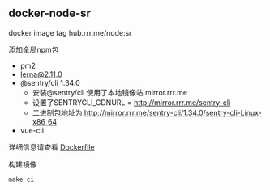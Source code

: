 ## docker-node-sr

docker image tag hub.rrr.me/node:sr

添加全局npm包
* pm2
* lerna@2.11.0
* @sentry/cli 1.34.0
    * 安装@sentry/cli 使用了本地镜像站 mirror.rrr.me 
    * 设置了SENTRYCLI_CDNURL = http://mirror.rrr.me/sentry-cli
    * 二进制包地址为 http://mirror.rrr.me/sentry-cli/1.34.0/sentry-cli-Linux-x86_64
* vue-cli

详细信息请查看 [Dockerfile](./Dockerfile)





构建镜像
```shell
make ci
```